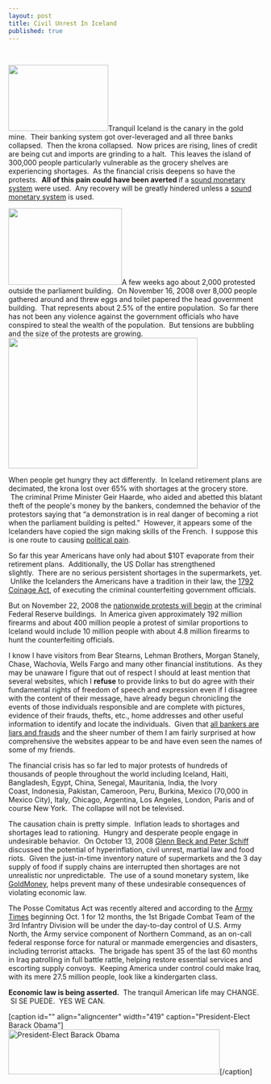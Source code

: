 ```yaml
---
layout: post
title: Civil Unrest In Iceland
published: true
---
```

<p> </p>
<p><img class="alignright" title="Protest in Iceland with 2.5% of population." src="{{ site.baseurl }}/images/icelandprotest2.jpg" alt="" width="198" height="131" />Tranquil Iceland is the canary in the gold mine.  Their banking system got over-leveraged and all three banks collapsed.  Then the krona collapsed.  Now prices are rising, lines of credit are being cut and imports are grinding to a halt.  This leaves the island of 300,000 people particularly vulnerable as the grocery shelves are experiencing shortages.  As the financial crisis deepens so have the protests.  <strong>All of this pain could have been averted </strong>if a <a href="http://www.runtogold.com/goldmoney/" target="_blank">sound monetary system</a> were used.  Any recovery will be greatly hindered unless a <a href="http://www.runtogold.com/goldmoney/" target="_blank">sound monetary system</a> is used.</p>
<p><img class="alignleft" title="Protest in Iceland at the parliament building" src="{{ site.baseurl }}/images/icelandprotest3.jpg" alt="" width="225" height="152" />A few weeks ago about 2,000 protested outside the parliament building.  On November 16, 2008 over 8,000 people gathered around and threw eggs and toilet papered the head government building.  That represents about 2.5% of the entire population.  So far there has not been any violence against the government officials who have conspired to steal the wealth of the population.  But tensions are bubbling and the size of the protests are growing.<br />
<img class="alignright" title="Iceland protests with a call of execution of politicians and bankers." src="{{ site.baseurl }}/images/icelandprotest1.jpg" alt="" width="375" height="259" /></p>
<p>When people get hungry they act differently.  In Iceland retirement plans are decimated, the krona lost over 65% with shortages at the grocery store.  The criminal Prime Minister Geir Haarde, who aided and abetted this blatant theft of the people's money by the bankers, condemned the behavior of the protestors saying that “a demonstration is in real danger of becoming a riot when the parliament building is pelted.”  However, it appears some of the Icelanders have copied the sign making skills of the French.  I suppose this is one route to causing <a href="http://www.runtogold.com/2008/10/causing-political-pain/">political pain</a>.</p>
<p>So far this year Americans have only had about $10T evaporate from their retirement plans.  Additionally, the US Dollar has strengthened slightly.  There are no serious persistent shortages in the supermarkets, yet.  Unlike the Icelanders the Americans have a tradition in their law, the <a href="http://www.runtogold.com/2008/01/1792-coinage-act/">1792 Coinage Act</a>, of executing the criminal counterfeiting government officials.</p>
<p>But on November 22, 2008 the <a href="http://www.endthefed.us">nationwide protests will begin</a> at the criminal Federal Reserve buildings.  In America given approximately 192 million firearms and about 400 million people a protest of similar proportions to Iceland would include 10 million people with about 4.8 million firearms to hunt the counterfeiting officials.</p>
<p>I know I have visitors from Bear Stearns, Lehman Brothers, Morgan Stanely, Chase, Wachovia, Wells Fargo and many other financial institutions.  As they may be unaware I figure that out of respect I should at least mention that several websites, which I <strong>refuse</strong> to provide links to but do agree with their fundamental rights of freedom of speech and expression even if I disagree with the content of their message, have already begun chronicling the events of those individuals responsible and are complete with pictures, evidence of their frauds, thefts, etc., home addresses and other useful information to identify and locate the individuals.  Given that <a href="http://www.runtogold.com/2008/10/all-bankers-are-liars-and-frauds/">all bankers are liars and frauds</a> and the sheer number of them I am fairly surprised at how comprehensive the websites appear to be and have even seen the names of some of my friends.</p>
<p>The financial crisis has so far led to major protests of hundreds of thousands of people throughout the world including Iceland, Haiti, Bangladesh, Egypt, China, Senegal, Mauritania, India, the Ivory Coast, Indonesia, Pakistan, Cameroon, Peru, Burkina, Mexico (70,000 in Mexico City), Italy, Chicago, Argentina, Los Angeles, London, Paris and of course New York.  The collapse will not be televised.</p>
<p>The causation chain is pretty simple.  Inflation leads to shortages and shortages lead to rationing.  Hungry and desperate people engage in undesirable behavior.  On October 13, 2008 <a href="http://www.youtube.com/watch?v=OVnf07PXvqs" target="_blank">Glenn Beck and Peter Schiff</a> discussed the potential of hyperinflation, civil unrest, martial law and food riots.  Given the just-in-time inventory nature of supermarkets and the 3 day supply of food if supply chains are interrupted then shortages are not unrealistic nor unpredictable.  The use of a sound monetary system, like <a href="http://www.runtogold.com/goldmoney/" target="_blank">GoldMoney</a>, helps prevent many of these undesirable consequences of violating economic law.<br />
<object width="425" height="350" data="http://www.youtube.com/v/OVnf07PXvqs" type="application/x-shockwave-flash"><param name="src" value="http://www.youtube.com/v/OVnf07PXvqs" /></object></p>
<p>The Posse Comitatus Act was recently altered and according to the <a href="http://www.armytimes.com/news/2008/09/army_homeland_090708w/" target="_blank">Army Times</a> beginning Oct. 1 for 12 months, the 1st Brigade Combat Team of the 3rd Infantry Division will be under the day-to-day control of U.S. Army North, the Army service component of Northern Command, as an on-call federal response force for natural or manmade emergencies and disasters, including terrorist attacks.  The brigade has spent 35 of the last 60 months in Iraq patrolling in full battle rattle, helping restore essential services and escorting supply convoys.  Keeping America under control could make Iraq, with its mere 27.5 million people, look like a kindergarten class.</p>
<p><strong>Economic law is being asserted.</strong>  The tranquil American life may CHANGE.  SI SE PUEDE.  YES WE CAN.</p>
<p>[caption id="" align="aligncenter" width="419" caption="President-Elect Barack Obama"]<img title="Change Can Happen" src="{{ site.baseurl }}/images/ChangeCanHappen.png" alt="President-Elect Barack Obama" width="419" height="89" />[/caption]</p>
